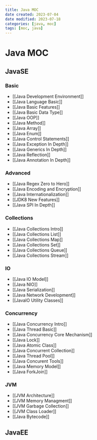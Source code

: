 ```yaml
---
title: Java MOC
date created: 2023-07-04
date modified: 2023-07-18
categories: [java, moc]
tags: [moc, java]
---
```


# Java MOC

## JavaSE

### Basic

- [[Java Development Environment]]
- [[Java Language Basic]]
- [[Java Basic Features]]
- [[Java Basic Data Type]]
- [[Java OOP]]
- [[Java Method]]
- [[Java Array]]
- [[Java Enum]]
- [[Java Control Statements]]
- [[Java Exception In Depth]]
- [[Java Generics In Depth]]
- [[Java Reflection]]
- [[Java Annotation In Depth]]

### Advanced

- [[Java Regex Zero to Hero]]
- [[Java Encoding and Encryption]]
- [[Java Internationalization]]
- [[JDK8 New Features]]
- [[Java SPI In Depth]]

### Collections

- [[Java Collections Intro]]
- [[Java Collections List]]
- [[Java Collections Map]]
- [[Java Collections Set]]
- [[Java Collections Queue]]
- [[Java Collections Stream]]

### IO

- [[Java IO Model]]
- [[Java NIO]]
- [[Java Serialization]]
- [[Java Network Development]]
- [[JavaIO Utility Classes]]

### Concurrency

- [[Java Concurrency Intro]]
- [[Java Thread Basic]]
- [[Java Concurrency Core Mechanism]]
- [[Java Lock]]
- [[Java Atomic Class]]
- [[Java Concurrent Collection]]
- [[Java Thread Pool]]
- [[Java Concurent Tools]]
- [[Java Memory Model]]
- [[Java ForkJoin]]

### JVM

- [[JVM Architecture]]
- [[JVM Memory Managment]]
- [[JVM Garbage Collection]]
- [[JVM Class Loader]]
- [[Java Bytecode]]

## JavaEE
